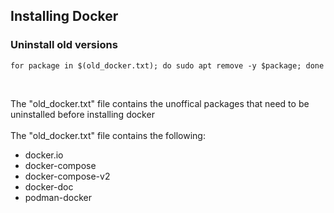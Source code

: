 ## Installing Docker


### Uninstall old versions
```
for package in $(old_docker.txt); do sudo apt remove -y $package; done
```

<br>

The "old_docker.txt" file contains the unoffical packages that need to be uninstalled before installing docker 
<br>
<br>
The "old_docker.txt" file contains the following:

- docker.io
- docker-compose
- docker-compose-v2
- docker-doc
- podman-docker
